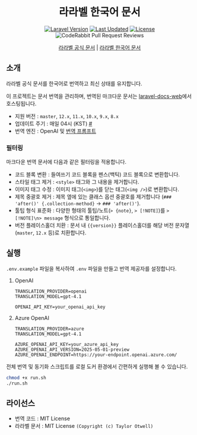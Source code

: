 <div align="center">

# 라라벨 한국어 문서

[![Laravel Version](https://img.shields.io/packagist/v/laravel/framework)](https://packagist.org/packages/laravel/framework)
[![Last Updated](https://img.shields.io/github/last-commit/kimchanhyung98/laravel-docs-source/main?label=Last%20Updated)](https://github.com/kimchanhyung98/laravel-docs-source/commits/main)
[![License](https://img.shields.io/github/license/kimchanhyung98/laravel-docs-source)](https://github.com/kimchanhyung98/laravel-docs-source/blob/main/LICENSE)
![CodeRabbit Pull Request Reviews](https://img.shields.io/coderabbit/prs/github/kimchanhyung98/laravel-docs-source?utm_source=oss&utm_medium=github&utm_campaign=kimchanhyung98%2Flaravel-docs-source&labelColor=171717&color=FF570A&link=https%3A%2F%2Fcoderabbit.ai&label=CodeRabbit+Reviews)

[라라벨 공식 문서](https://laravel.com) | [라라벨 한국어 문서](https://laravel.chanhyung.kim)

</div>

## 소개

라라벨 공식 문서를 한국어로 번역하고 최신 상태를 유지합니다.

이 프로젝트는 문서 번역을 관리하며, 번역된 마크다운 문서는 [laravel-docs-web](https://github.com/letsescape/laravel-docs-web)에서 호스팅됩니다.

- 지원 버전 : `master`, `12.x`, `11.x`, `10.x`, `9.x`, `8.x`
- 업데이트 주기 : 매일 04시 (KST) [#](.github/workflows/update-docs.yml#L5)
- 번역 엔진 : OpenAI 및 [번역 프롬프트](translation_prompt.txt)

### 필터링

마크다운 번역 문서에 다음과 같은 필터링을 적용합니다.

- 코드 블록 변환 : 들여쓰기 코드 블록을 펜스(백틱) 코드 블록으로 변환합니다.
- 스타일 태그 제거 : `<style>` 태그와 그 내용을 제거합니다.
- 이미지 태그 수정 : 이미지 태그(`<img>`)를 닫는 태그(`<img />`)로 변환합니다.
- 제목 중괄호 제거 : 제목 옆에 있는 클래스 옵션 중괄호를 제거합니다 (`### 'after()' {.collection-method}` -> `### 'after()'`).
- 툴팁 형식 표준화 : 다양한 형태의 툴팁/노트(`> {note}`, `> [!NOTE]`)를 `> [!NOTE]\n> message` 형식으로 통일합니다.
- 버전 플레이스홀더 치환 : 문서 내 `{{version}}` 플레이스홀더를 해당 버전 문자열(`master`, `12.x` 등)로 치환합니다.

## 실행

`.env.example` 파일을 복사하여 `.env` 파일을 만들고 번역 제공자를 설정합니다.

1. OpenAI

    ```dotenv
    TRANSLATION_PROVIDER=openai
    TRANSLATION_MODEL=gpt-4.1

    OPENAI_API_KEY=your_openai_api_key
    ```

2. Azure OpenAI

    ```dotenv
    TRANSLATION_PROVIDER=azure
    TRANSLATION_MODEL=gpt-4.1

    AZURE_OPENAI_API_KEY=your_azure_api_key
    AZURE_OPENAI_API_VERSION=2025-05-01-preview
    AZURE_OPENAI_ENDPOINT=https://your-endpoint.openai.azure.com/
    ```

전체 번역 및 동기화 스크립트를 로컬 도커 환경에서 간편하게 실행해 볼 수 있습니다.

   ```bash
   chmod +x run.sh
   ./run.sh
   ```

## 라이선스

- 번역 코드 : MIT License
- 라라벨 문서 : MIT License `(Copyright (c) Taylor Otwell)`
